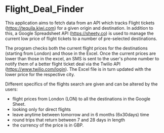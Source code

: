 # Flight_Deal_Finder
This application aims to fetch data from an API which tracks Flight tickets (https://tequila.kiwi.com) for a given origin and destination. In addition to this, a Google Spreadsheet API (https://sheety.co) is used to manage the current low price of flight tickets to a number of pre-selected destinations. 

The program checks both the current flight prices for the destinations (starting from London) and those in the Excel. Once the current prices are lower than those in the excel, an SMS is sent to the user's phone number to notify them of a better flight ticket deal via the Twilio API (https://www.twilio.com/login). The Excel file is in turn updated with the lower price for the respective city. 

Different specifics of the flights search are given and can be altered by the users: 

- flight prices from London (LON) to all the destinations in the Google Sheet. 
- looking only for direct flights
- leave anytime between tomorrow and in 6 months (6x30days) time
- round trips that return between 7 and 28 days in length
- the currency of the price is in GBP. 
